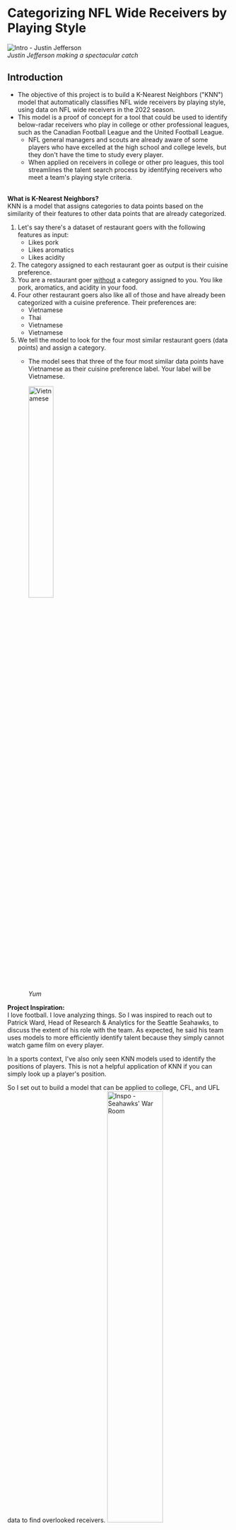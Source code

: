 # Categorizing NFL Wide Receivers by Playing Style
![Intro - Justin Jefferson](images/01_justin_jefferson.jpg)<br>
*Justin Jefferson making a spectacular catch*

## Introduction
- The objective of this project is to build a K-Nearest Neighbors ("KNN") model that automatically classifies NFL wide receivers by playing style, using data on NFL wide receivers in the 2022 season.
- This model is a proof of concept for a tool that could be used to identify below-radar receivers who play in college or other professional leagues, such as the Canadian Football League and the United Football League.
  - NFL general managers and scouts are already aware of some players who have excelled at the high school and college levels, but they don't have the time to study every player.
  - When applied on receivers in college or other pro leagues, this tool streamlines the talent search process by identifying receivers who meet a team's playing style criteria.<br><br>

**What is K-Nearest Neighbors?**<br>
KNN is a model that assigns categories to data points based on the similarity of their features to other data points that are already categorized.

1. Let's say there's a dataset of restaurant goers with the following features as input:
    - Likes pork
    - Likes aromatics
    - Likes acidity
2. The category assigned to each restaurant goer as output is their cuisine preference.
3. You are a restaurant goer <u>without</u> a category assigned to you. You like pork, aromatics, and acidity in your food.
4. Four other restaurant goers also like all of those and have already been categorized with a cuisine preference. Their preferences are:
    - Vietnamese
    - Thai
    - Vietnamese
    - Vietnamese
5. We tell the model to look for the four most similar restaurant goers (data points) and assign a category.
    - The model sees that three of the four most similar data points have Vietnamese as their cuisine preference label. Your label will be Vietnamese.

        <img src="images/knn_tom_rang.jpg" alt="Vietnamese" style="width: 35%; height: auto;"><br>
        *Yum*

**Project Inspiration:**<br>
I love football. I love analyzing things. So I was inspired to reach out to Patrick Ward, Head of Research & Analytics for the Seattle Seahawks, to discuss the extent of his role with the team. As expected, he said his team uses models to more efficiently identify talent because they simply cannot watch game film on every player.

In a sports context, I've also only seen KNN models used to identify the positions of players. This is not a helpful application of KNN if you can simply look up a player's position.

So I set out to build a model that can be applied to college, CFL, and UFL data to find overlooked receivers.
<img src="images/intro_seahawks_war_room.jpg" alt="Inspo - Seahawks' War Room" style="width: 50%; height: auto;"><br>
*The Seahawks' war room during the 2024 draft. Head coach, Mike Macdonald, and general<br>manager, John Schneider, have lots of talent to evaluate.*

**No Accuracy Metric:**<br>
- Since the model is meant to assign playing styles to receivers, there is no official accuracy metric because playing style is not an official designation. It varies by perspective.
- The quality of the model depends on the user's football acumen and how appropriate they feel the labels are.

## Sample Use Case
<img src="images/02_use_case_40_xavier_worthy.jpg" alt="Use Case - Xavier Worthy" style="width: 40%; height: auto;"><br>
*Xavier Worthy is very, very fast*
1. The New England Patriots realize that their receivers group lacks a fast receiver who can "stretch the field vertically" - a receiver whose speed makes him a viable deep pass threat so defenders guard him closely, opening up the "underneath" (intermediate-distance) part of the field for other receivers.
2. The Patriots scouting team begins searching for a true speedster receiver who can run a 40-yard dash faster than 4.4 seconds, averages 5+ yards after catch, and can run a variety of routes.
3. The scouts, unable to watch game film on every prospect, ask the Patriots analytics team to feed college football data into this KNN model to narrow their search to college receivers who meet their criteria.
4. After using the model, they've found three candidates they could target in the later rounds of the upcoming NFL Draft, or perhaps pick up as undrafted free agents ("UDFAs").
    - These prospects are overlooked by most teams and don't get the attention of a prospect like Marvin Harrison, Jr.
5. The Patriots draft Blaze Johnson, a fast receiver from a Division III school, in the 6th round. Johnson ran a 4.32 40-yard dash at his Pro Day and often ran curl, comeback, flat, and out routes, which require sudden direction changes. He was not used only for vertical routes in college.
6. A preseason injury to the team's #3 receiver gives Johnson the chance to start every regular season game. Johnson records 623 yards and 5 receiving touchdowns as a rookie. His speed opens up more underneath passes for other receivers, giving Drake Maye more chances to gain confidence as a rookie quarterback.<br><br>


## Data Sources
**Sportradar ("SR")**:
1. Play-by-play data for the 2022 regular season was obtained from a Sportradar NFL API using a trial-access API key.
2. **Content:** After several rounds of unnesting, the dataset contains 154,285 rows and 217 columns. Types of data include week number, game clock, down, yards to gain, route type, quarterback, attempted air yards, and yards after contact.
3. **Cleaning:** New features were created to better capture differences in receiver playing styles. Irrelevant columns and rows were deleted.<br><br>

**Pro Football Focus ("PFF")**:
1. Player data for the 2022 regular season was obtained from my Pro Football Focus premium subscription. Since this dataset is from a paid membership, the CSV is not provided for download.
2. **Content:** Contains 507 rows and 45 columns. Half of the rows are for non-WR players who acted as receivers at least once during the season. The dataset includes contested catch rate, utilization rates at start of play (wide, slot, or inline), and yards per route run.
3. **Cleaning:** Player names had to be adjusted to enable a join with the Sportradar dataset.<br><br>

**NFL Combine and Pro Days**:
1. Player data the NFL Combine and multiple Pro Days for multiple years were scraped from https://nflcombineresults.com.
2. **Content:** Contains 1,875 rows and 13 columns for wide receivers.
3. **Cleaning:** Player names had to be adjusted to enable a join with the Sportradar dataset. Missing data for drills that players did not participate in were filled by using median values by weight class for each metric.
    - Justin Jefferson weighs 202 lbs, and did not partake in the bench press drill at the Combine.
    - The median number of bench press reps for his weight class (200 to 209 lbs) is 14.
    - Jefferson's imputed bench press reps figure is 14.<br><br>

## Exploratory Data Analysis ("EDA") of Sportradar Data
**Unnesting**<br>
The SR JSON data structure is very complicated and required some experimentation to understand what each layer contained. The layers are as follows:
- **Games** - Each row represents a game in the regular season
  - **Periods** - Each game row has 4 or 5 period rows. The 5th is for overtime.
    - **PBP (Play-by-play)** - Each period row has multiple PBP rows, each of which represents a single drive/possession or some other non-play related event, such as a TV timeout
      - **Events** - Each PBP row has multiple event rows, each of which represents actual plays.
        - **Statistics** - Each events row has multiple statistics rows, each of which represents a player's role in a play. Roles include passer, receiver, runner, defender (tackler, forcer of a turnover, or fumble recoverer), kicker, and punter.

**Filtering**<br>
I filtered the Sportradar dataset to only rows that recorded statistics for wide receivers. I also included certain QB-specific features from the passer rows.

![Filter WR Rows](images/filter_wr_rows.png)<br>
*Figure : Narrowing down the data to WR-specific rows*

**New Features**<br>
I created new features that I think more granularly capture playing style, such as:
- Targets and catches by route
  - Some routes are more vertical. Others require more sudden direction changes.
- Targets and catches in play action
  - Play action fakes a run, drawing defenders closer to the line of scrimmage to free up defenders downfield. This makes it easier on receivers who have trouble creating separation from defenders on their own.
- Possession-saving attempts and catches
  - Big receivers who can win positioning fights with defenders to catch passes at the line to gain don't often make "explosive plays" (gains of 20+ yards), but they can make catches that sustain possessions. Smaller receivers cannot make such catches because they usually get outmuscled by defenders.

    ![Possession Saver](images/new_feature_possession.png)<br>
    *Figure : Creating attempt and catch columns for possesion-saver plays*

## Aggregation
I then aggregated the data by receiver for the 2022 season and joined it to the PFF and Combine data.

![Aggregated WRs](images/agg_receivers.png)<br>
*Figure : Data aggregated by receiver*

I also created new features once the data were aggregated by receiver. This cell shows how I created utilization rates based on route type and play type as percentages of targets for the season.

![Utilization Rate](images/agg_utilization_rate.png)<br>
*Figure : Utilization rates*

## Methodology
I evaluated two clustering models, K-Means Clustering and K-Nearest Neighbors.

**K-Means Clustering:**<br>
I originally intended to use K-Means because it's an unsupervised model and would create clusters of receivers based on the features it was fed. However, with every iteration, I would always see several strange clusterings of receivers with completely different physical attributes and playing styles. I then decided to nix this approach.

<img src="images/kmeans_tyreek_hill.jpg" alt="Tyreek Hill" style="width: 28%; height: auto;">
<img src="images/kmeans_ceedee_lamb.webp" alt="CeeDee Lamb" style="width: 40%; height: auto;"><br>

*Tyreek Hill and CeeDee Lamb should not be in the same category.*

**K-Nearest Neighbors:**<br>
I turned to KNN so I could train the model on a few receivers who are prototypes of certain playing styles. This was meant to point the model in the right direction when labeling unlabeled receivers.

**Wide Receiver Playing Styles:**<br>
- Versatile
    - A receiver who possesses good speed, route running skills, hands, ball tracking ability, mid-air body control, and catch radius.
    - <u>Examples:</u> Justin Jefferson, Ja'Marr Chase
- Speedster
    - Generally a smaller receiver who relies mainly on his speed to get open.
    - May also be a good route runner, but still relies more on speed.
    - May also have superb acceleration and deceleration.
    - <u>Examples:</u> Tyreek Hill, Brandin Cooks
- Big Speedster
    - A big, strong receiver who also has great speed.
    - Sometimes has good route running skills, but relies more on pure athleticism.
    - <u>Examples:</u> DK Metcalf, AJ Brown<br>
    <img src="images/physical_speedster_dk_metcalf.jpeg" alt="DK Metcalf" style="width: 50%; height: auto;"><br>
      *DK Metcalf ran a 4.33 40 at 228 lbs*
- Possession
    - A big, strong receiver who is usually targeted for short/intermediate yardage just past the line to gain, particularly on 3rd or 4th down to save the team's possession.
    - Targeted in possession-saving situations because they have the physicality to make highly contested catches, as the line to gain is usually tightly defended.
    - May have good speed, but typically is a better route runner than track star.
    - <u>Examples:</u> Mike Evans, DeAndre Hopkins
- Route Technician
    - An expert route runner with elite footwork, agility, and understanding of defensive movements.
    - Is great at getting defenders to commit to fakes.
    - May also have good speed.
    - Can be counted on for short, intermediate, and deep passes.
    - <u>Examples:</u> Stefon Diggs, Davante Adams<br>
    <img src="images/route_technician_davante_adams.jpg" alt="Davante Adams" style="width: 50%; height: auto;"><br>
      *Davante Adams is an elite route runner*
- YAC Specialist
    - Not a very refined route runner, but great at catching short passes and gaining more yards after the catch.
    - Has elite agility, acceleration, and deceleration to quickly change directions and weave through defenders.
    - <u>Example:</u> Deebo Samuel
- Slot
    - A smaller receiver who typically does not have good speed, but has good route running skills and can get open in crowded areas
    - Typically lines up in the slot (more inward, rather than near the sideline)
    - Can still sometimes free himself for deep passes
    - <u>Examples:</u> CeeDee Lamb, Cooper Kupp

**Principal Component Analysis ("PCA"):**<br>
In short, PCA is a way of narrowing the model's features to those that have the biggest effect on its output.

## Results
**Model Performance**:<br>
Since there is no accuracy metric, the model user must apply their football expertise to determine whether a player's label is reasonable.

**Key Findings**:<br>
1. In my opinion, the model does a great job overall of categorizing receivers by playing style.
2. For each category, there are a few puzzling inclusions.
3. Some of the most impressive labelings are:
    - Julio Jones as a "Versatile" receiver. Although Jones is big and fast, he has established himself as a receiver who "can do it all."
    - Michael Thomas as a "Possession" receiver. Thomas is big, but lacks speed. He's best known for short- and intermediate-yardage catches with defenders closely guarding him. His large frame and excellent hands made him a favorite target of Drew Brees.
    - Devin Duvernay as a "Speedster" receiver. Duvernay has mostly played as a kick/punt returner. Receivers with great speed and mediocre (or worse) route running are often asked to return kicks/punts. 

**Versatile**
- Looks good. Most of these guys are fast. Notable inclusions are:
- Julio Jones, despite being very big and fast, is a truly versatile receiver. I'm impressed that the model didn't classify him as "Big Speedster."
- Terry McLaurin, DJ Moore, and DJ Chark are great picks.
![Versatile](images/versatile.png)<br>
*Figure : Versatile receivers*
<br><br>

**Route Technician**
- Looks good for the most part. Some notable inclusions are:
- Amari Cooper - Highly praised for his crisp route running.
- DeSean Jackson - More of a speedster, and not a refined route runner. 42% of his routes are mostly vertical (go, corner, and post). 29% of his routes are curls. This does not make for a varied route tree.
![Route Technicians](images/route_technician.png)<br>
*Figure : Route Technicians*
<br><br>

**Speedster**
- The expected traits are well-represented: sub-4.4 40, sub-200 weight, high ADOT, and high utilization in deep passes and vertical routes.
![Speedster](images/speedster.png)<br>
*Figure : Speedsters*
<br><br>

**Big Speedster**
- Looks fairly accurate, based on 40 time, bench press reps, average depth of target, average YAC, and percentage of vertical routes.
- Receivers with 40 times in the upper 4.5s should not be in this category.
![Big Speedster](images/big_speedster.png)<br>
*Figure : Big Speedsters*
<br><br>

**Possession**
- Looks good. Michael Pittman, Drake London, and Courtland Sutton are commonly thought of as possession receivers.
![Possession](images/possession.png)<br>
*Figure : Possession receivers*
<br><br>

**YAC Specialist**
- Not a lot of receivers, as expected. If you're not that great at running routes, but can still make big yardage gains once the ball is in your hands, you are usually asked to play running back.
- The model appears to be looking for very low ADOT (sometimes negative, meaning "behind the line of scrimmage"), high average YAC, and high utilization in screen plays.
![YAC](images/yac.png)<br>
*Figure : YAC Specialists*
<br><br>

**Slot**
- Chris Godwin, Cooker Kupp, Tyler Boyd, and Keenan Allen are here, as expected.
- The model seems to key off the high slot rate, high utilization in WR screens and direction-changing routes, lower ADOT, and higher YAC
![Slot](images/slot.png)<br>
*Figure : Slot receivers*
<br><br>

### Utilization metrics > success metrics
I created many new features that I thought would capture nuances of player style. I decided to drop the success-based and sum features, keeping the utilization rates because teams utilize receivers in ways they think play to the receivers' strengths:
- A big and slow receiver who is frequently targeted at the line to gain but has caught only 20% of these targets should still be considered a possession receiver.
  - The team believes this type of play is one of his strengths, and utilizes him in such a way.
- A fast receiver who has a deep pass utilization percentage of 80% and only 5 targets on the season should not be considered less of a speedster receiver than Tyreek Hill, who has been very statistically productive.

### Imputing missing values
- I used median by weight class to fill in missing values for the various for the Combine and Pro Days.
- In a future iteration, I may want to consider using K-Nearest Neighbors.

### Receivers with few targets
<u>Concern:</u><br>
Some receivers had very few targets in the 2022 season, so their assigned playing styles may not be accurate.<br>

<u>Response:</u><br>
- Receivers with few targets are still utilized in ways their teams think match their strengths. A big and fast receiver may be called in almost exclusively for deep passes on vertical routes.
- Since this model is intended to be applied to college football data, it will have more receivers with more playing time, making the labelings more likely to be accurate.

## Conclusion
The model rather accurately labeled receivers and, with some more tweaks, could serve as a proof of concept for something to be applied in talent searches.